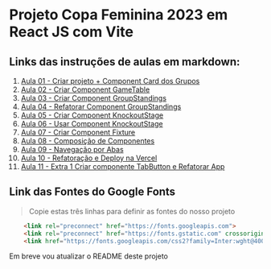 # Projeto Copa Feminina 2023 em React JS com Vite

## Links das instruções de aulas em markdown:

 1. [Aula 01 - Criar projeto + Component Card dos Grupos](https://github.com/edsonmaia/apifakecopa2023/blob/main/instrucoes/aula01.md)
 2. [Aula 02 - Criar Component GameTable](https://github.com/edsonmaia/apifakecopa2023/blob/main/instrucoes/aula02.md)
 3. [Aula 03 - Criar Component GroupStandings](https://github.com/edsonmaia/apifakecopa2023/blob/main/instrucoes/aula03.md)
 4. [Aula 04 - Refatorar Component GroupStandings](https://github.com/edsonmaia/apifakecopa2023/blob/main/instrucoes/aula04.md)
 5. [Aula 05 - Criar Component KnockoutStage](https://github.com/edsonmaia/apifakecopa2023/blob/main/instrucoes/aula05.md)
 6. [Aula 06 - Usar Component KnockoutStage](https://github.com/edsonmaia/apifakecopa2023/blob/main/instrucoes/aula06.md)
 7. [Aula 07 - Criar Component Fixture](https://github.com/edsonmaia/apifakecopa2023/blob/main/instrucoes/aula07.md)
 8. [Aula 08 - Composição de Componentes](https://github.com/edsonmaia/apifakecopa2023/blob/main/instrucoes/aula08.md)
 9. [Aula 09 - Navegação por Abas](https://github.com/edsonmaia/apifakecopa2023/blob/main/instrucoes/aula09.md)
10. [Aula 10 - Refatoração e Deploy na Vercel](https://github.com/edsonmaia/apifakecopa2023/blob/main/instrucoes/aula10.md)
11. [Aula 11 - Extra 1 Criar componente TabButton e Refatorar App](https://github.com/edsonmaia/apifakecopa2023/blob/main/instrucoes/aula11-e1.md)

## Link das Fontes do Google Fonts

> Copie estas três linhas para definir as fontes do nosso projeto

~~~html
    <link rel="preconnect" href="https://fonts.googleapis.com">
    <link rel="preconnect" href="https://fonts.gstatic.com" crossorigin>
    <link href="https://fonts.googleapis.com/css2?family=Inter:wght@400;500;700&family=Roboto+Mono:wght@400;500;700&family=Victor+Mono:wght@400;500;700&display=swap" rel="stylesheet">
~~~

Em breve vou atualizar o README deste projeto
